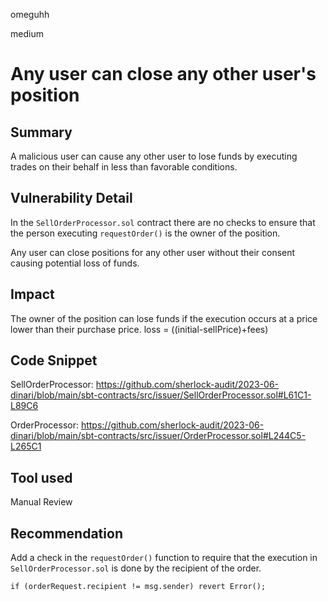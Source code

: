 omeguhh

medium

# Any user can close any other user's position

## Summary
A malicious user can cause any other user to lose funds by executing trades on their behalf in less than favorable conditions.

## Vulnerability Detail
In the `SellOrderProcessor.sol` contract there are no checks to ensure that the person executing `requestOrder()` is the owner of the position.

Any user can close positions for any other user without their consent causing potential loss of funds.

## Impact
The owner of the position can lose funds if the execution occurs at a price lower than their purchase price. 
loss = ((initial-sellPrice)+fees)

## Code Snippet
SellOrderProcessor: https://github.com/sherlock-audit/2023-06-dinari/blob/main/sbt-contracts/src/issuer/SellOrderProcessor.sol#L61C1-L89C6

OrderProcessor: https://github.com/sherlock-audit/2023-06-dinari/blob/main/sbt-contracts/src/issuer/OrderProcessor.sol#L244C5-L265C1

## Tool used

Manual Review

## Recommendation
Add a check in the `requestOrder()` function  to require that the execution in `SellOrderProcessor.sol` is done by the recipient of the order.
```solidity
if (orderRequest.recipient != msg.sender) revert Error();
```